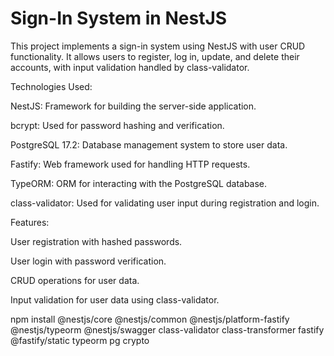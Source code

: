 # Sign-In System in NestJS


This project implements a sign-in system using NestJS with user CRUD functionality. 
It allows users to register, log in, update, and delete their accounts, with input 
validation handled by class-validator.

Technologies Used:


NestJS: Framework for building the server-side application.

bcrypt: Used for password hashing and verification.

PostgreSQL 17.2: Database management system to store user data.

Fastify: Web framework used for handling HTTP requests.

TypeORM: ORM for interacting with the PostgreSQL database.

class-validator: Used for validating user input during registration and login.

Features:


User registration with hashed passwords.

User login with password verification.

CRUD operations for user data.

Input validation for user data using class-validator.


  npm install @nestjs/core @nestjs/common @nestjs/platform-fastify @nestjs/typeorm @nestjs/swagger class-validator class-transformer fastify @fastify/static typeorm pg crypto

